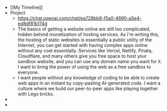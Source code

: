 - [[My Timeline]]
- Project
	- https://chat.openai.com/chat/ea728bb8-f5a0-4690-a5e4-ed8df81b174d
	- The basics of getting a website online are still too complicated, hidden
	   behind monetization of hosting services. As I'm writing this, the 
	  hosting of static websites is essentially a public utility of the 
	  Internet, you can get started with having complex apps online without 
	  any cost essentially. Services like Vercel, Netlify, Pinata, Cloudflare,
	   and many others give you free space to host your sandbox website, and 
	  you can use any domain name you want for it. I want to bring the power 
	  of using the web as a free sandbox to everyone.
	- I want people without any knowledge of coding to be able to create web 
	  apps in an instant by copy-pasting AI-generated code. I want a culture 
	  where we build our peer-to-peer apps like playing together with Lego 
	  bricks.
-
-